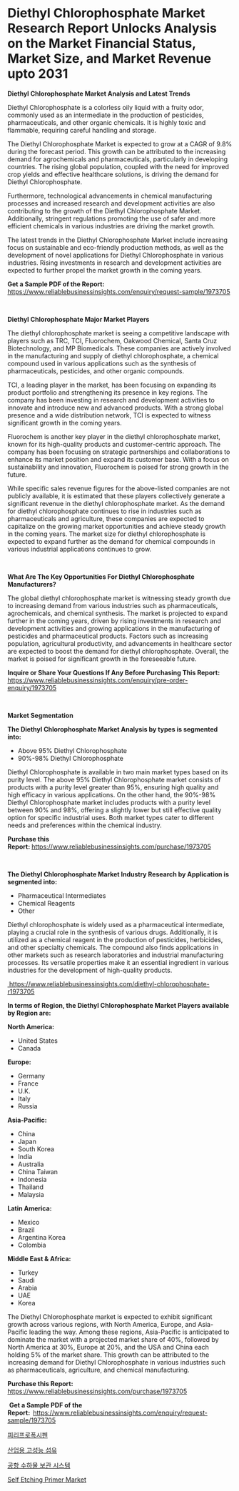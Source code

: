 <p><h1>Diethyl Chlorophosphate Market Research Report Unlocks Analysis on the Market Financial Status, Market Size, and Market Revenue upto 2031</h1></p><p><strong>Diethyl Chlorophosphate Market Analysis and Latest Trends</strong></p>
<p><p>Diethyl Chlorophosphate is a colorless oily liquid with a fruity odor, commonly used as an intermediate in the production of pesticides, pharmaceuticals, and other organic chemicals. It is highly toxic and flammable, requiring careful handling and storage.</p><p>The Diethyl Chlorophosphate Market is expected to grow at a CAGR of 9.8% during the forecast period. This growth can be attributed to the increasing demand for agrochemicals and pharmaceuticals, particularly in developing countries. The rising global population, coupled with the need for improved crop yields and effective healthcare solutions, is driving the demand for Diethyl Chlorophosphate.</p><p>Furthermore, technological advancements in chemical manufacturing processes and increased research and development activities are also contributing to the growth of the Diethyl Chlorophosphate Market. Additionally, stringent regulations promoting the use of safer and more efficient chemicals in various industries are driving the market growth.</p><p>The latest trends in the Diethyl Chlorophosphate Market include increasing focus on sustainable and eco-friendly production methods, as well as the development of novel applications for Diethyl Chlorophosphate in various industries. Rising investments in research and development activities are expected to further propel the market growth in the coming years.</p></p>
<p><strong>Get a Sample PDF of the Report:&nbsp;</strong> <a href="https://www.reliablebusinessinsights.com/enquiry/request-sample/1973705">https://www.reliablebusinessinsights.com/enquiry/request-sample/1973705</a></p>
<p>&nbsp;</p>
<p><strong>Diethyl Chlorophosphate Major Market Players</strong></p>
<p><p>The diethyl chlorophosphate market is seeing a competitive landscape with players such as TRC, TCI, Fluorochem, Oakwood Chemical, Santa Cruz Biotechnology, and MP Biomedicals. These companies are actively involved in the manufacturing and supply of diethyl chlorophosphate, a chemical compound used in various applications such as the synthesis of pharmaceuticals, pesticides, and other organic compounds.</p><p>TCI, a leading player in the market, has been focusing on expanding its product portfolio and strengthening its presence in key regions. The company has been investing in research and development activities to innovate and introduce new and advanced products. With a strong global presence and a wide distribution network, TCI is expected to witness significant growth in the coming years.</p><p>Fluorochem is another key player in the diethyl chlorophosphate market, known for its high-quality products and customer-centric approach. The company has been focusing on strategic partnerships and collaborations to enhance its market position and expand its customer base. With a focus on sustainability and innovation, Fluorochem is poised for strong growth in the future.</p><p>While specific sales revenue figures for the above-listed companies are not publicly available, it is estimated that these players collectively generate a significant revenue in the diethyl chlorophosphate market. As the demand for diethyl chlorophosphate continues to rise in industries such as pharmaceuticals and agriculture, these companies are expected to capitalize on the growing market opportunities and achieve steady growth in the coming years. The market size for diethyl chlorophosphate is expected to expand further as the demand for chemical compounds in various industrial applications continues to grow.</p></p>
<p>&nbsp;</p>
<p><strong>What Are The Key Opportunities For Diethyl Chlorophosphate Manufacturers?</strong></p>
<p><p>The global diethyl chlorophosphate market is witnessing steady growth due to increasing demand from various industries such as pharmaceuticals, agrochemicals, and chemical synthesis. The market is projected to expand further in the coming years, driven by rising investments in research and development activities and growing applications in the manufacturing of pesticides and pharmaceutical products. Factors such as increasing population, agricultural productivity, and advancements in healthcare sector are expected to boost the demand for diethyl chlorophosphate. Overall, the market is poised for significant growth in the foreseeable future.</p></p>
<p><strong>Inquire or Share Your Questions If Any Before Purchasing This Report:</strong> <a href="https://www.reliablebusinessinsights.com/enquiry/pre-order-enquiry/1973705">https://www.reliablebusinessinsights.com/enquiry/pre-order-enquiry/1973705</a></p>
<p>&nbsp;</p>
<p><strong>Market Segmentation</strong></p>
<p><strong>The Diethyl Chlorophosphate Market Analysis by types is segmented into:</strong></p>
<p><ul><li>Above 95% Diethyl Chlorophosphate</li><li>90%-98% Diethyl Chlorophosphate</li></ul></p>
<p><p>Diethyl Chlorophosphate is available in two main market types based on its purity level. The above 95% Diethyl Chlorophosphate market consists of products with a purity level greater than 95%, ensuring high quality and high efficacy in various applications. On the other hand, the 90%-98% Diethyl Chlorophosphate market includes products with a purity level between 90% and 98%, offering a slightly lower but still effective quality option for specific industrial uses. Both market types cater to different needs and preferences within the chemical industry.</p></p>
<p><strong>Purchase this Report:&nbsp;</strong><a href="https://www.reliablebusinessinsights.com/purchase/1973705">https://www.reliablebusinessinsights.com/purchase/1973705</a></p>
<p>&nbsp;</p>
<p><strong>The Diethyl Chlorophosphate Market Industry Research by Application is segmented into:</strong></p>
<p><ul><li>Pharmaceutical Intermediates</li><li>Chemical Reagents</li><li>Other</li></ul></p>
<p><p>Diethyl chlorophosphate is widely used as a pharmaceutical intermediate, playing a crucial role in the synthesis of various drugs. Additionally, it is utilized as a chemical reagent in the production of pesticides, herbicides, and other specialty chemicals. The compound also finds applications in other markets such as research laboratories and industrial manufacturing processes. Its versatile properties make it an essential ingredient in various industries for the development of high-quality products.</p></p>
<p><a href="https://www.reliablebusinessinsights.com/diethyl-chlorophosphate-r1973705">&nbsp;https://www.reliablebusinessinsights.com/diethyl-chlorophosphate-r1973705</a></p>
<p><strong>In terms of Region, the Diethyl Chlorophosphate Market Players available by Region are:</strong></p>
<p>
    <p> <strong> North America: </strong>
        <ul>
            <li>United States</li>
            <li>Canada</li>
        </ul>
        </p> 
    <p> <strong> Europe: </strong>
        <ul>
            <li>Germany</li>
            <li>France</li>
            <li>U.K.</li>
            <li>Italy</li>
            <li>Russia</li>
        </ul>
        </p> 
    <p> <strong> Asia-Pacific: </strong>
        <ul>
            <li>China</li>
            <li>Japan</li>
            <li>South Korea</li>
            <li>India</li>
            <li>Australia</li>
            <li>China Taiwan</li>
            <li>Indonesia</li>
            <li>Thailand</li>
            <li>Malaysia</li>
        </ul>
        </p> 
    <p> <strong> Latin America: </strong>
        <ul>
            <li>Mexico</li>
            <li>Brazil</li>
            <li>Argentina Korea</li>
            <li>Colombia</li>
        </ul>
        </p> 
    <p> <strong> Middle East & Africa: </strong>
        <ul>
            <li>Turkey</li>
            <li>Saudi</li>
            <li>Arabia</li>
            <li>UAE</li>
            <li>Korea</li>
        </ul>
    </p>
    </p>
<p><p>The Diethyl Chlorophosphate market is expected to exhibit significant growth across various regions, with North America, Europe, and Asia-Pacific leading the way. Among these regions, Asia-Pacific is anticipated to dominate the market with a projected market share of 40%, followed by North America at 30%, Europe at 20%, and the USA and China each holding 5% of the market share. This growth can be attributed to the increasing demand for Diethyl Chlorophosphate in various industries such as pharmaceuticals, agriculture, and chemical manufacturing.</p></p>
<p><strong>Purchase this Report: </strong><a href="https://www.reliablebusinessinsights.com/purchase/1973705">https://www.reliablebusinessinsights.com/purchase/1973705</a></p>
<p>&nbsp;<strong>Get a Sample PDF of the Report:&nbsp;&nbsp;</strong><a href="https://www.reliablebusinessinsights.com/enquiry/request-sample/1973705">https://www.reliablebusinessinsights.com/enquiry/request-sample/1973705</a></p>
<p><strong></strong></p>
<p><p><a href="https://medium.com/@mdemon69ds7/%ED%94%BC%EB%A6%AC%ED%94%84%EB%A1%9C%ED%8F%AD%EC%8B%9C%ED%8E%9C-%EC%8B%9C%EC%9E%A5-%EB%8F%99%ED%96%A5-%EB%B0%8F-%EB%B6%84%EC%84%9D-%EB%AF%B8%EB%9E%98-%EC%84%B1%EC%9E%A5%EC%9D%84-%EC%9C%84%ED%95%9C-%EA%B8%B0%ED%9A%8C%EC%99%80-%EB%8F%84%EC%A0%84-2024-2031-b764525615ac">피리프로폭시펜</a></p><p><a href="https://medium.com/@mdemon69ds7/2024%EB%85%84%EB%B6%80%ED%84%B0-2031%EB%85%84%EA%B9%8C%EC%A7%80%EC%9D%98-%EA%B8%80%EB%A1%9C%EB%B2%8C-%EC%82%B0%EC%97%85%EC%9A%A9-%EA%B3%A0%EC%84%B1%EB%8A%A5-%EC%84%AC%EC%9C%A0-%EC%8B%9C%EC%9E%A5-%EA%B8%B0%ED%9A%8C-%EB%B0%8F-%EC%98%88%EC%B8%A1-458bc4cbad07">산업용 고성능 섬유</a></p><p><a href="https://github.com/RonSpencer61/Market-Research-Report-List-1/blob/main/6122641140676.md">공항 수하물 보관 시스템</a></p><p><a href="https://github.com/seekum/Market-Research-Report-List-3/blob/main/self-etching-primer-market.md">Self Etching Primer Market</a></p></p>
